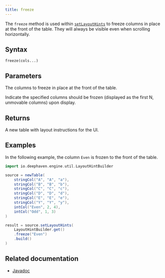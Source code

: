 ```yaml
---
title: freeze
---
```


The `freeze` method is used within [`setLayoutHints`](./layout-hints.md) to freeze columns in place at the front of the table. They will always be visible even when scrolling horizontally.

## Syntax

```
freeze(cols...)
```

## Parameters

<ParamTable>
<Param name="cols" type="String...">

The columns to freeze in place at the front of the table.

</Param>
<Param name="cols" type="Collection<String>">

Indicate the specified columns should be frozen (displayed as the first N, unmovable columns) upon display.

</Param>
</ParamTable>

## Returns

A new table with layout instructions for the UI.

## Examples

In the following example, the column `Even` is frozen to the front of the table.

```groovy order=source,result default=result
import io.deephaven.engine.util.LayoutHintBuilder

source = newTable(
    stringCol("A", "A", "a"),
    stringCol("B", "B", "b"),
    stringCol("C", "C", "c"),
    stringCol("D", "D", "d"),
    stringCol("E", "E", "e"),
    stringCol("Y", "Y", "y"),
    intCol("Even", 2, 4),
    intCol("Odd", 1, 3)
)

result = source.setLayoutHints(
    LayoutHintBuilder.get()
    .freeze("Even")
    .build()
)
```

## Related documentation

- [Javadoc](/core/javadoc/io/deephaven/engine/util/LayoutHintBuilder.html)
